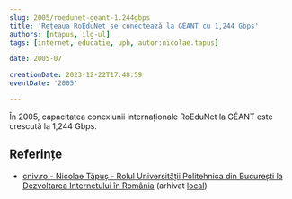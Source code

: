 ```yaml
---
slug: 2005/roedunet-geant-1.244gbps
title: 'Rețeaua RoEduNet se conectează la GÉANT cu 1,244 Gbps'
authors: [ntapus, ilg-ul]
tags: [internet, educatie, upb, autor:nicolae.tapus]

date: 2005-07

creationDate: 2023-12-22T17:48:59
eventDate: '2005'

---
```


În 2005, capacitatea conexiunii internaționale RoEduNet la GÉANT este
crescută la 1,244 Gbps.

<!-- truncate -->

## Referințe

- [cniv.ro - Nicolae Tăpuș - Rolul Universității Politehnica din București la Dezvoltarea Internetului în România](https://cniv.ro/documents/26/CNIV_Volum_Aniversar_2023_-_Versiune_Online_DPxioQg.pdf) (arhivat [local](https://cronica-it.github.io/arhiva/))
